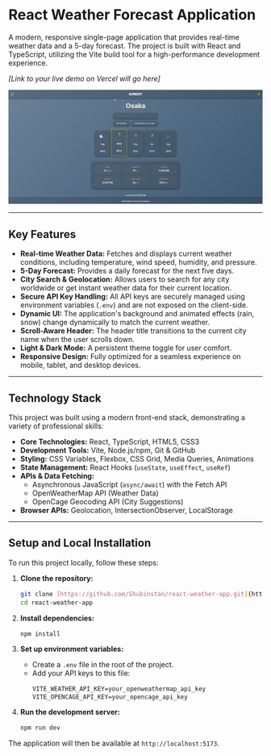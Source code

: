# React Weather Forecast Application

A modern, responsive single-page application that provides real-time weather data and a 5-day forecast. The project is built with React and TypeScript, utilizing the Vite build tool for a high-performance development experience.

*[Link to your live demo on Vercel will go here]*

![React Weather App Screenshot](https://github.com/Shubinstan/weather-app/raw/main/screenshots/weather_screenshot.png?raw=true)

---

## Key Features

-   **Real-time Weather Data:** Fetches and displays current weather conditions, including temperature, wind speed, humidity, and pressure.
-   **5-Day Forecast:** Provides a daily forecast for the next five days.
-   **City Search & Geolocation:** Allows users to search for any city worldwide or get instant weather data for their current location.
-   **Secure API Key Handling:** All API keys are securely managed using environment variables (`.env`) and are not exposed on the client-side.
-   **Dynamic UI:** The application's background and animated effects (rain, snow) change dynamically to match the current weather.
-   **Scroll-Aware Header:** The header title transitions to the current city name when the user scrolls down.
-   **Light & Dark Mode:** A persistent theme toggle for user comfort.
-   **Responsive Design:** Fully optimized for a seamless experience on mobile, tablet, and desktop devices.

---

## Technology Stack

This project was built using a modern front-end stack, demonstrating a variety of professional skills:

-   **Core Technologies:** React, TypeScript, HTML5, CSS3
-   **Development Tools:** Vite, Node.js/npm, Git & GitHub
-   **Styling:** CSS Variables, Flexbox, CSS Grid, Media Queries, Animations
-   **State Management:** React Hooks (`useState`, `useEffect`, `useRef`)
-   **APIs & Data Fetching:**
    -   Asynchronous JavaScript (`async/await`) with the Fetch API
    -   OpenWeatherMap API (Weather Data)
    -   OpenCage Geocoding API (City Suggestions)
-   **Browser APIs:** Geolocation, IntersectionObserver, LocalStorage

---

## Setup and Local Installation

To run this project locally, follow these steps:

1.  **Clone the repository:**
    ```bash
    git clone [https://github.com/Shubinstan/react-weather-app.git](https://github.com/Shubinstan/react-weather-app.git)
    cd react-weather-app
    ```

2.  **Install dependencies:**
    ```bash
    npm install
    ```

3.  **Set up environment variables:**
    -   Create a `.env` file in the root of the project.
    -   Add your API keys to this file:
        ```
        VITE_WEATHER_API_KEY=your_openweathermap_api_key
        VITE_OPENCAGE_API_KEY=your_opencage_api_key
        ```

4.  **Run the development server:**
    ```bash
    npm run dev
    ```

The application will then be available at `http://localhost:5173`.
